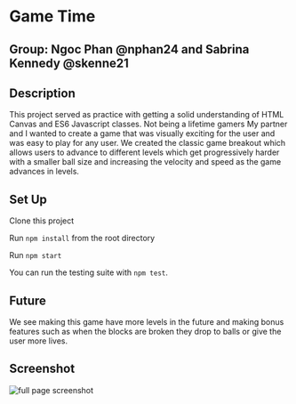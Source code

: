 # Game Time

## Group: Ngoc Phan @nphan24 and Sabrina Kennedy @skenne21

## Description

This project served as practice with getting a solid understanding of HTML Canvas and ES6 Javascript classes. Not being a lifetime gamers My partner and I wanted to create a game that was visually exciting for the user and was easy to play for any user.  We created the classic game breakout which allows users to advance to different levels which get progressively harder with a smaller ball size and increasing the velocity and speed as the game advances in levels.

## Set Up


Clone this project

Run `npm install` from the root directory

Run `npm start`

You can run the testing suite with `npm test`.


## Future

We see making this game have more levels in the future and making bonus features such as when the blocks are broken they drop to balls or give the user more lives. 

## Screenshot
![full page screenshot](./fullscreen.png)
